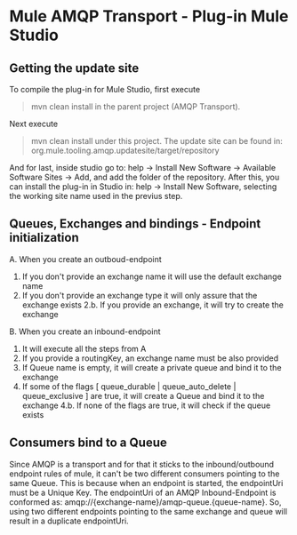 Mule AMQP Transport - Plug-in Mule Studio
=========================================

Getting the update site
-----------------------

To compile the plug-in for Mule Studio, first execute
 > mvn clean install
in the parent project (AMQP Transport).

Next execute
 > mvn clean install
under this project. The update site can be found in: org.mule.tooling.amqp.updatesite/target/repository

And for last, inside studio go to: help -> Install New Software -> Available Software Sites -> Add, and add the folder of the repository.
After this, you can install the plug-in in Studio in: help -> Install New Software, selecting the working site name used in the previus step.

Queues, Exchanges and bindings - Endpoint initialization
--------------------------------------------------------
 A. When you create an outboud-endpoint
  1. If you don't provide an exchange name it will use the default exchange name
  2. If you don't provide an exchange type it will only assure that the exchange exists
  2.b. If you provide an exchange, it will try to create the exchange

 B. When you create an inbound-endpoint
  1. It will execute all the steps from A
  2. If you provide a routingKey, an exchange name must be also provided
  3. If Queue name is empty, it will create a private queue and bind it to the exchange
  4. If some of the flags [ queue_durable | queue_auto_delete | queue_exclusive ] are true, it will create a Queue and bind it to the exchange
  4.b. If none of the flags are true, it will check if the queue exists

Consumers bind to a Queue
-------------------------
 Since AMQP is a transport and for that it sticks to the inbound/outbound endpoint rules of mule, it can't be two different consumers pointing to the same Queue. This is because when an endpoint is started, the endpointUri must be a Unique Key.
 The endpointUri of an AMQP Inbound-Endpoint is conformed as: amqp://{exchange-name}/amqp-queue.{queue-name}. So, using two different endpoints pointing to the same exchange and queue will result in a duplicate endpointUri.